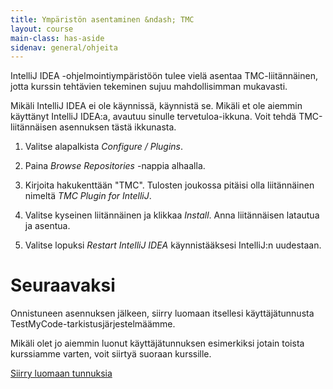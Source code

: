 ```yaml
---
title: Ympäristön asentaminen &ndash; TMC
layout: course
main-class: has-aside
sidenav: general/ohjeita
---
```


IntelliJ IDEA -ohjelmointiympäristöön tulee vielä asentaa TMC-liitännäinen, jotta kurssin tehtävien tekeminen sujuu mahdollisimman mukavasti.

Mikäli IntelliJ IDEA ei ole käynnissä, käynnistä se. Mikäli et ole aiemmin käyttänyt IntelliJ IDEA:a, avautuu sinulle tervetuloa-ikkuna. Voit tehdä TMC-liitännäisen asennuksen tästä ikkunasta.

1. Valitse alapalkista *Configure / Plugins*.

2. Paina *Browse Repositories* -nappia alhaalla.

3. Kirjoita hakukenttään "TMC". Tulosten joukossa pitäisi olla liitännäinen nimeltä *TMC Plugin for IntelliJ*.

4. Valitse kyseinen liitännäinen ja klikkaa *Install*. Anna liitännäisen latautua ja asentua.

5. Valitse lopuksi *Restart IntelliJ IDEA* käynnistääksesi IntelliJ:n uudestaan.

# Seuraavaksi

Onnistuneen asennuksen jälkeen, siirry luomaan itsellesi käyttäjätunnusta TestMyCode-tarkistusjärjestelmäämme.

Mikäli olet jo aiemmin luonut käyttäjätunnuksen esimerkiksi jotain toista kurssiamme varten, voit siirtyä suoraan kurssille.

<div class="actions">
    <a class="action" href="/courses/general/ohjelmointi/rekisteroityminen/">Siirry luomaan tunnuksia</a>
</div>
